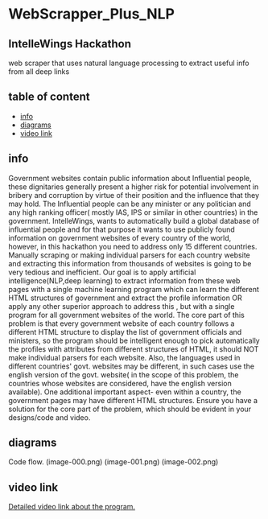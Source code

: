 # WebScrapper_Plus_NLP
## IntelleWings Hackathon
web scraper that uses natural language processing to extract useful info from all deep links
## table of content
* [info](#info)
* [diagrams](#diagrams)
* [video link](#video-links)
## info
Government websites contain public information about Influential people, these dignitaries generally
present a higher risk for potential involvement in bribery and corruption by virtue of their position and
the influence that they may hold. The Influential people can be any minister or any politician and any
high ranking officer( mostly IAS, IPS or similar in other countries) in the government.
IntelleWings, wants to automatically build a global database of influential people and for that purpose
it wants to use publicly found information on government websites of every country of the world,
however, in this hackathon you need to address only 15 different countries. Manually scraping or
making individual parsers for each country website and extracting this information from thousands of
websites is going to be very tedious and inefficient. Our goal is to apply artificial
intelligence(NLP,deep learning) to extract information from these web pages with a single machine
learning program which can learn the different HTML structures of government and extract the profile
information OR apply any other superior approach to address this , but with a single program for all
government websites of the world.
The core part of this problem is that every government website of each country follows a different
HTML structure to display the list of government officials and ministers, so the program should be
intelligent enough to pick automatically the profiles with attributes from different structures of HTML,
it should NOT make individual parsers for each website.
Also, the languages used in different countries' govt. websites may be different, in such cases use the
english version of the govt. website( in the scope of this problem, the countries whose websites are
considered, have the english version available).
One additional important aspect- even within a country, the government pages may have different
HTML structures. Ensure you have a solution for the core part of the problem, which should be
evident in your designs/code and video.

## diagrams
Code flow.
(image-000.png)
(image-001.png)
(image-002.png)
## video link
[Detailed video link about the program.](https://youtu.be/syUT0btPHto)


